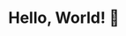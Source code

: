 # Hello, World! 👋 

<!--
**zouhairguijjane/zouhairguijjane** is a ✨ _special_ ✨ repository because its `README.md` (this file) appears on your GitHub profile.
-->

